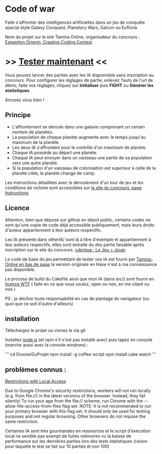 # Code of war
Faite s'affronter des intelligences artificielles dans un jeu de conquète spacial style Galaxy Conquest, Planetary Wars, Galcon ou Eufloria

Nom du projet sur le site Tamina Online, organisateur du concours : [Expantion Orignin, Creative Coding Contest](http://www.tamina-online.com/expantion-origin/).

# &gt;&gt; [Tester maintenant](http://gammanu.github.io/code-of-war-galaxy-conquest/?auto) &lt;&lt;
Vous pouvez lancer des parties avec les IA disponnible sans inscription au concours.
Pour configurer les réglages de partie, enlevez ?auto de l'url de démo, faite vos réglages, cliquez sur **Initialiser** puis **FIGHT** ou **Générer les statistiques**

Amusez vous bien !

## Principe

- L'affrontement se déroule dans une galaxie comprenant un certain nombre de planètes.
- La population de chaque planète augmente avec le temps jusqu'au maximum de la planète.
- Les deux IA s'affrontent pour le contrôle d'un maximum de planète.
- Chaque IA possède au départ une planète.
- Chaque IA peut envoyer dans un vaisseau une partie de sa population vers une autre planète.
- Si la population d'un vaisseau de colonisation est superieur à celle de la planète cible, la planète change de camp.


Les instructions détaillées avec le déroulement d'un tour de jeu et les conditions de victoire sont accessibles sur [le site du concours, page Instructions](http://www.tamina-online.com/expantion-origin/node/13)

## Licence

Attention, bien que déposé sur github en dépot public, certains codes ne sont qu'une copie de code déjà accessible publiquement, mais leurs droits d'auteur appartiennent à leur auteurs respectifs.

Les IA présente dans otherIA/ sont là à titre d'exemple et appartiennent à leur auteurs respectifs, elles sont extraite du des partie faisable après inscription sur le site du concours. [rubrique : Le Jeu > Jouer](http://www.tamina-online.com/expantion-origin/eo_dashboard)

Le code de base du jeu permettant de tester vos IA est fourni par [Tamina-Online en bas de page](http://www.tamina-online.com/expantion-origin/node/14#footer) la version originale en Haxe n'est à ma connaissance pas disponible.

Le process de build du Cakefile ainsi que mon IA (dans src/) sont fourni en [licence WTF](http://fr.wikipedia.org/wiki/WTFPL) ( faite en ce que vous voulez, open ou non, en me citant ou non )

PS : je décline toute responsabilité en cas de plantage du navigateur (ou quoi que ce soit d'autre d'ailleurs)

## installation

Téléchargez le projet ou clonez le via git

Installez [node.js](http://nodejs.org/) (et npm s'il n'est pas installé avec)
puis tapez en console (marche aussi avec la console windows) :

'''
cd DossierDuProjet
npm install -g coffee-script
npm install
cake watch
'''

## problèmes connus :

[Restrictions with Local Access](http://www.tamina-online.com/expantion-origin/node/14#footer)

Due to Google Chrome's security restrictions, workers will not run locally (e.g. from file://) in the latest versions of the browser. Instead, they fail silently! To run your app from the file:// scheme, run Chrome with the --allow-file-access-from-files flag set. NOTE: It is not recommended to run your primary browser with this flag set. It should only be used for testing purposes and not regular browsing.
Other browsers do not impose the same restriction.

Certaines IA sont très gourmandes en ressources et le script d'execution local ne semble pas exempt de fuites mémoires vu la baisse de performance sur les dernières parties lors des tests statistiques (raison pour laquelle le test se fait sur 10 parties et non 100)
